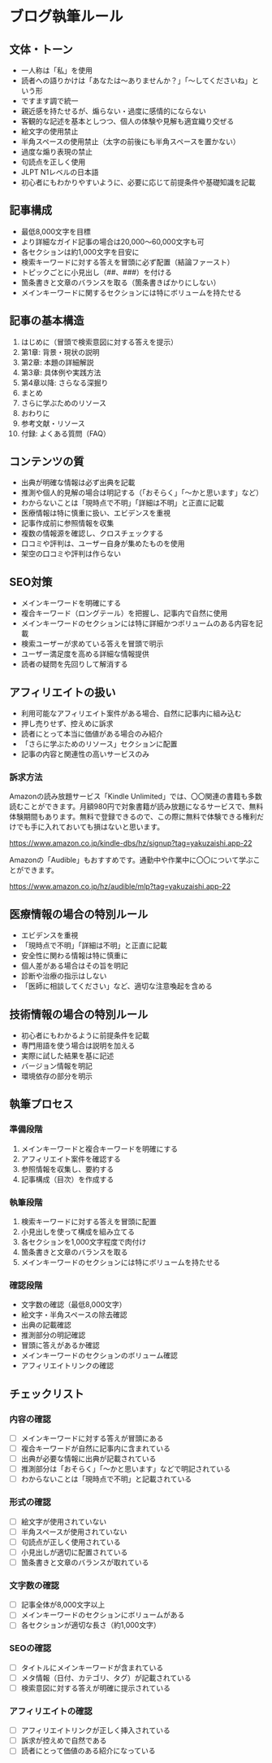 # ブログ執筆ルール

## 文体・トーン

- 一人称は「私」を使用
- 読者への語りかけは「あなたは〜ありませんか？」「〜してくださいね」という形
- ですます調で統一
- 親近感を持たせるが、煽らない・過度に感情的にならない
- 客観的な記述を基本としつつ、個人の体験や見解も適宜織り交ぜる
- 絵文字の使用禁止
- 半角スペースの使用禁止（太字の前後にも半角スペースを置かない）
- 過度な煽り表現の禁止
- 句読点を正しく使用
- JLPT N1レベルの日本語
- 初心者にもわかりやすいように、必要に応じて前提条件や基礎知識を記載

## 記事構成

- 最低8,000文字を目標
- より詳細なガイド記事の場合は20,000〜60,000文字も可
- 各セクションは約1,000文字を目安に
- 検索キーワードに対する答えを冒頭に必ず配置（結論ファースト）
- トピックごとに小見出し（##、###）を付ける
- 箇条書きと文章のバランスを取る（箇条書きばかりにしない）
- メインキーワードに関するセクションには特にボリュームを持たせる

## 記事の基本構造

1. はじめに（冒頭で検索意図に対する答えを提示）
2. 第1章: 背景・現状の説明
3. 第2章: 本題の詳細解説
4. 第3章: 具体例や実践方法
5. 第4章以降: さらなる深掘り
6. まとめ
7. さらに学ぶためのリソース
8. おわりに
9. 参考文献・リソース
10. 付録: よくある質問（FAQ）

## コンテンツの質

- 出典が明確な情報は必ず出典を記載
- 推測や個人的見解の場合は明記する（「おそらく」「〜かと思います」など）
- わからないことは「現時点で不明」「詳細は不明」と正直に記載
- 医療情報は特に慎重に扱い、エビデンスを重視
- 記事作成前に参照情報を収集
- 複数の情報源を確認し、クロスチェックする
- 口コミや評判は、ユーザー自身が集めたものを使用
- 架空の口コミや評判は作らない

## SEO対策

- メインキーワードを明確にする
- 複合キーワード（ロングテール）を把握し、記事内で自然に使用
- メインキーワードのセクションには特に詳細かつボリュームのある内容を記載
- 検索ユーザーが求めている答えを冒頭で明示
- ユーザー満足度を高める詳細な情報提供
- 読者の疑問を先回りして解消する

## アフィリエイトの扱い

- 利用可能なアフィリエイト案件がある場合、自然に記事内に組み込む
- 押し売りせず、控えめに訴求
- 読者にとって本当に価値がある場合のみ紹介
- 「さらに学ぶためのリソース」セクションに配置
- 記事の内容と関連性の高いサービスのみ

### 訴求方法

Amazonの読み放題サービス「Kindle Unlimited」では、〇〇関連の書籍も多数読むことができます。月額980円で対象書籍が読み放題になるサービスで、無料体験期間もあります。無料で登録できるので、この際に無料で体験できる権利だけでも手に入れておいても損はないと思います。

https://www.amazon.co.jp/kindle-dbs/hz/signup?tag=yakuzaishi.app-22

Amazonの「Audible」もおすすめです。通勤中や作業中に〇〇について学ぶことができます。

https://www.amazon.co.jp/hz/audible/mlp?tag=yakuzaishi.app-22

## 医療情報の場合の特別ルール

- エビデンスを重視
- 「現時点で不明」「詳細は不明」と正直に記載
- 安全性に関わる情報は特に慎重に
- 個人差がある場合はその旨を明記
- 診断や治療の指示はしない
- 「医師に相談してください」など、適切な注意喚起を含める

## 技術情報の場合の特別ルール

- 初心者にもわかるように前提条件を記載
- 専門用語を使う場合は説明を加える
- 実際に試した結果を基に記述
- バージョン情報を明記
- 環境依存の部分を明示

## 執筆プロセス

### 準備段階

1. メインキーワードと複合キーワードを明確にする
2. アフィリエイト案件を確認する
3. 参照情報を収集し、要約する
4. 記事構成（目次）を作成する

### 執筆段階

1. 検索キーワードに対する答えを冒頭に配置
2. 小見出しを使って構成を組み立てる
3. 各セクションを1,000文字程度で肉付け
4. 箇条書きと文章のバランスを取る
5. メインキーワードのセクションには特にボリュームを持たせる

### 確認段階

- 文字数の確認（最低8,000文字）
- 絵文字・半角スペースの除去確認
- 出典の記載確認
- 推測部分の明記確認
- 冒頭に答えがあるか確認
- メインキーワードのセクションのボリューム確認
- アフィリエイトリンクの確認

## チェックリスト

### 内容の確認

- [ ] メインキーワードに対する答えが冒頭にある
- [ ] 複合キーワードが自然に記事内に含まれている
- [ ] 出典が必要な情報に出典が記載されている
- [ ] 推測部分は「おそらく」「〜かと思います」などで明記されている
- [ ] わからないことは「現時点で不明」と記載されている

### 形式の確認

- [ ] 絵文字が使用されていない
- [ ] 半角スペースが使用されていない
- [ ] 句読点が正しく使用されている
- [ ] 小見出しが適切に配置されている
- [ ] 箇条書きと文章のバランスが取れている

### 文字数の確認

- [ ] 記事全体が8,000文字以上
- [ ] メインキーワードのセクションにボリュームがある
- [ ] 各セクションが適切な長さ（約1,000文字）

### SEOの確認

- [ ] タイトルにメインキーワードが含まれている
- [ ] メタ情報（日付、カテゴリ、タグ）が記載されている
- [ ] 検索意図に対する答えが明確に提示されている

### アフィリエイトの確認

- [ ] アフィリエイトリンクが正しく挿入されている
- [ ] 訴求が控えめで自然である
- [ ] 読者にとって価値のある紹介になっている
